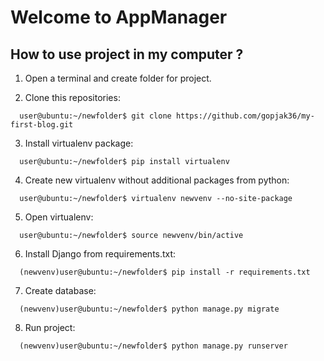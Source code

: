 # Welcome to AppManager

## How to use project in my computer ?

1. Open a terminal and create folder for project.

2. Clone this repositories:
```
  user@ubuntu:~/newfolder$ git clone https://github.com/gopjak36/my-first-blog.git
```

3. Install virtualenv package:
  ```
    user@ubuntu:~/newfolder$ pip install virtualenv
  ```

4. Create new virtualenv without additional packages from python:
  ```
    user@ubuntu:~/newfolder$ virtualenv newvenv --no-site-package
  ```

5. Open virtualenv:
```
  user@ubuntu:~/newfolder$ source newvenv/bin/active
```

6. Install Django from requirements.txt:
```
  (newvenv)user@ubuntu:~/newfolder$ pip install -r requirements.txt
```

7. Create database:
```
  (newvenv)user@ubuntu:~/newfolder$ python manage.py migrate
```

8. Run project:
```
  (newvenv)user@ubuntu:~/newfolder$ python manage.py runserver
```
